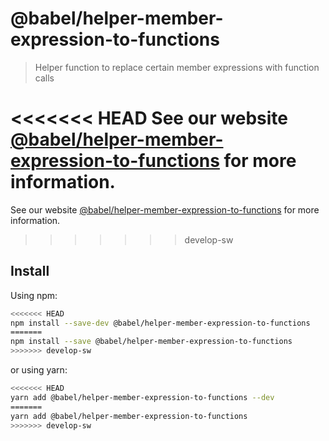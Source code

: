 # @babel/helper-member-expression-to-functions

> Helper function to replace certain member expressions with function calls

<<<<<<< HEAD
See our website [@babel/helper-member-expression-to-functions](https://babeljs.io/docs/en/next/babel-helper-member-expression-to-functions.html) for more information.
=======
See our website [@babel/helper-member-expression-to-functions](https://babeljs.io/docs/babel-helper-member-expression-to-functions) for more information.
>>>>>>> develop-sw

## Install

Using npm:

```sh
<<<<<<< HEAD
npm install --save-dev @babel/helper-member-expression-to-functions
=======
npm install --save @babel/helper-member-expression-to-functions
>>>>>>> develop-sw
```

or using yarn:

```sh
<<<<<<< HEAD
yarn add @babel/helper-member-expression-to-functions --dev
=======
yarn add @babel/helper-member-expression-to-functions
>>>>>>> develop-sw
```
